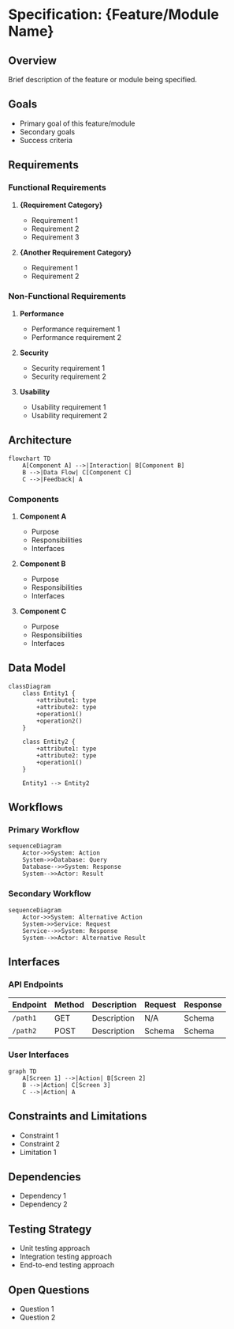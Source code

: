 # Specification: {Feature/Module Name}

## Overview

Brief description of the feature or module being specified.

## Goals

- Primary goal of this feature/module
- Secondary goals
- Success criteria

## Requirements

### Functional Requirements

1. **{Requirement Category}**
   - Requirement 1
   - Requirement 2
   - Requirement 3

2. **{Another Requirement Category}**
   - Requirement 1
   - Requirement 2

### Non-Functional Requirements

1. **Performance**
   - Performance requirement 1
   - Performance requirement 2

2. **Security**
   - Security requirement 1
   - Security requirement 2

3. **Usability**
   - Usability requirement 1
   - Usability requirement 2

## Architecture

```mermaid
flowchart TD
    A[Component A] -->|Interaction| B[Component B]
    B -->|Data Flow| C[Component C]
    C -->|Feedback| A
```

### Components

1. **Component A**
   - Purpose
   - Responsibilities
   - Interfaces

2. **Component B**
   - Purpose
   - Responsibilities
   - Interfaces

3. **Component C**
   - Purpose
   - Responsibilities
   - Interfaces

## Data Model

```mermaid
classDiagram
    class Entity1 {
        +attribute1: type
        +attribute2: type
        +operation1()
        +operation2()
    }
    
    class Entity2 {
        +attribute1: type
        +attribute2: type
        +operation1()
    }
    
    Entity1 --> Entity2
```

## Workflows

### Primary Workflow

```mermaid
sequenceDiagram
    Actor->>System: Action
    System->>Database: Query
    Database-->>System: Response
    System-->>Actor: Result
```

### Secondary Workflow

```mermaid
sequenceDiagram
    Actor->>System: Alternative Action
    System->>Service: Request
    Service-->>System: Response
    System-->>Actor: Alternative Result
```

## Interfaces

### API Endpoints

| Endpoint | Method | Description | Request | Response |
|----------|--------|-------------|---------|----------|
| `/path1` | GET    | Description | N/A     | Schema   |
| `/path2` | POST   | Description | Schema  | Schema   |

### User Interfaces

```mermaid
graph TD
    A[Screen 1] -->|Action| B[Screen 2]
    B -->|Action| C[Screen 3]
    C -->|Action| A
```

## Constraints and Limitations

- Constraint 1
- Constraint 2
- Limitation 1

## Dependencies

- Dependency 1
- Dependency 2

## Testing Strategy

- Unit testing approach
- Integration testing approach
- End-to-end testing approach

## Open Questions

- Question 1
- Question 2
